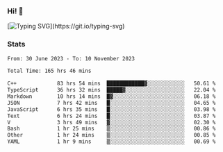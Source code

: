 ### Hi!  👋

[![Typing SVG](https://readme-typing-svg.herokuapp.com?font=Fira+Code&pause=1000&width=435&lines=Hello!+I'm+Texiwustion.)](https://git.io/typing-svg)

### Stats

<!--START_SECTION:waka-->

```txt
From: 30 June 2023 - To: 10 November 2023

Total Time: 165 hrs 46 mins

C++             83 hrs 54 mins  ████████████▓░░░░░░░░░░░░   50.61 %
TypeScript      36 hrs 32 mins  █████▓░░░░░░░░░░░░░░░░░░░   22.04 %
Markdown        10 hrs 14 mins  █▓░░░░░░░░░░░░░░░░░░░░░░░   06.18 %
JSON            7 hrs 42 mins   █░░░░░░░░░░░░░░░░░░░░░░░░   04.65 %
JavaScript      6 hrs 35 mins   █░░░░░░░░░░░░░░░░░░░░░░░░   03.98 %
Text            6 hrs 24 mins   █░░░░░░░░░░░░░░░░░░░░░░░░   03.87 %
V               3 hrs 49 mins   ▓░░░░░░░░░░░░░░░░░░░░░░░░   02.30 %
Bash            1 hr 25 mins    ▒░░░░░░░░░░░░░░░░░░░░░░░░   00.86 %
Other           1 hr 24 mins    ▒░░░░░░░░░░░░░░░░░░░░░░░░   00.85 %
YAML            1 hr 9 mins     ▒░░░░░░░░░░░░░░░░░░░░░░░░   00.69 %
```

<!--END_SECTION:waka-->
